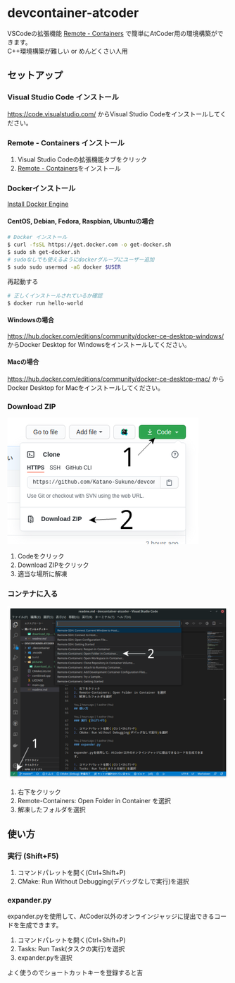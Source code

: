 # devcontainer-atcoder

VSCodeの拡張機能 [Remote - Containers](https://marketplace.visualstudio.com/items?itemName=ms-vscode-remote.remote-containers)
で簡単にAtCoder用の環境構築ができます。  
C++環境構築が難しい or めんどくさい人用

## セットアップ

### Visual Studio Code インストール

<https://code.visualstudio.com/> からVisual Studio Codeをインストールしてください。

### Remote - Containers インストール

1. Visual Studio Codeの拡張機能タブをクリック  
2. [Remote - Containers]("https://marketplace.visualstudio.com/items?itemName=ms-vscode-remote.remote-containers")をインストール

### Dockerインストール

[Install Docker Engine](https://docs.docker.com/engine/install/)

#### CentOS, Debian, Fedora, Raspbian, Ubuntuの場合

```bash
# Docker インストール
$ curl -fsSL https://get.docker.com -o get-docker.sh
$ sudo sh get-docker.sh
# sudoなしでも使えるようにdockerグループにユーザー追加
$ sudo sudo usermod -aG docker $USER
```

再起動する

```bash
# 正しくインストールされているか確認
$ docker run hello-world
```

#### Windowsの場合

<https://hub.docker.com/editions/community/docker-ce-desktop-windows/> からDocker Desktop for Windowsをインストールしてください。

#### Macの場合

<https://hub.docker.com/editions/community/docker-ce-desktop-mac/> から Docker Desktop for Macをインストールしてください。

### Download ZIP

![download_zip](pictures/download_zip.png)

1. Codeをクリック
2. Download ZIPをクリック
3. 適当な場所に解凍

### コンテナに入る

![open_folder_in_container](pictures/open_folder_in_container.png)

1. 右下をクリック
2. Remote-Containers: Open Folder in Container を選択
3. 解凍したフォルダを選択

## 使い方

### 実行 (Shift+F5)

1. コマンドパレットを開く(Ctrl+Shift+P)
2. CMake: Run Without Debugging(デバッグなしで実行)を選択

### expander.py

expander.pyを使用して、AtCoder以外のオンラインジャッジに提出できるコードを生成できます。

1. コマンドパレットを開く(Ctrl+Shift+P)
2. Tasks: Run Task(タスクの実行)を選択
3. expander.pyを選択

よく使うのでショートカットキーを登録すると吉
